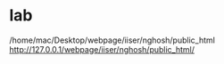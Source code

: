 # lab
/home/mac/Desktop/webpage/iiser/nghosh/public_html
http://127.0.0.1/webpage/iiser/nghosh/public_html/
